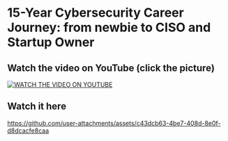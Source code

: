 # 15-Year Cybersecurity Career Journey: from newbie to CISO and Startup Owner


## Watch the video on YouTube (click the picture)

[![WATCH THE VIDEO ON YOUTUBE](https://img.youtube.com/vi/HKVp5g_ohwo/0.jpg)](https://www.youtube.com/watch?v=HKVp5g_ohwo)

## Watch it here

https://github.com/user-attachments/assets/c43dcb63-4be7-408d-8e0f-d8dcacfe8caa







